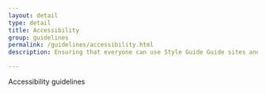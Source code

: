 ```yaml
---
layout: detail
type: detail
title: Accessibility
group: guidelines
permalink: /guidelines/accessibility.html
description: Ensuring that everyone can use Style Guide Guide sites and apps

---
```


Accessibility guidelines
